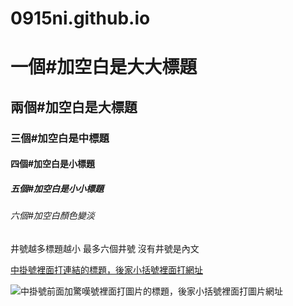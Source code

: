 # 0915ni.github.io

# 一個#加空白是大大標題

## 兩個#加空白是大標題

### 三個#加空白是中標題

#### 四個#加空白是小標題

##### 五個#加空白是小小標題

###### 六個#加空白顏色變淡

井號越多標題越小
最多六個井號
沒有井號是內文

[中掛號裡面打連結的標題，後家小括號裡面打網址](https://www.facebook.com/)

![中掛號前面加驚嘆號裡面打圖片的標題，後家小括號裡面打圖片網址](https://storage.inewsdb.com/2020/11/ca19113b-422qqq7nrrr1434196npp6p8n3925on9.jpg)
